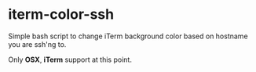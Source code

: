 iterm-color-ssh
==============

Simple bash script to change iTerm background color based on hostname you are ssh'ng to.

Only **OSX**, **iTerm** support at this point.
